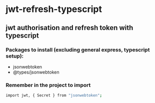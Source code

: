 # jwt-refresh-typescript

## jwt authorisation and refresh token with typescript

### Packages to install (excluding general express, typescript setup):

- jsonwebtoken
- @types/jsonwebtoken

### Remember in the project to import

```sh
import jwt, { Secret } from "jsonwebtoken";
```
